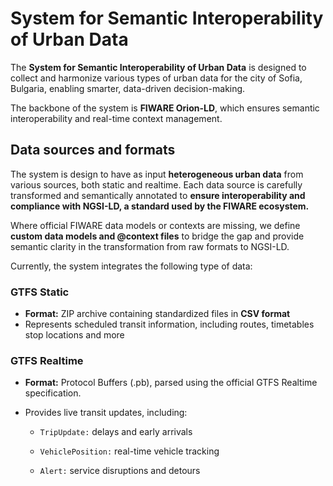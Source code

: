 # System for Semantic Interoperability of Urban Data

The **System for Semantic Interoperability of Urban Data** is designed to collect and harmonize various types of urban data for the city of Sofia, Bulgaria, enabling smarter, data-driven decision-making. 

The backbone of the system is **FIWARE Orion-LD**, which ensures semantic interoperability and real-time context management.

## Data sources and formats

The system is design to have as input **heterogeneous urban data** from various sources, both static and realtime. Each data source is carefully transformed and semantically annotated to **ensure interoperability and compliance with NGSI-LD, a standard used by the FIWARE ecosystem.** 

Where official FIWARE data models or contexts are missing, we define **custom data models and @context files** to bridge the gap and provide semantic clarity in the transformation from raw formats to NGSI-LD.

Currently, the system integrates the following type of data:

### GTFS Static
* **Format:** ZIP archive containing standardized files in **CSV format**
* Represents scheduled transit information, including routes, timetables stop locations and more

### GTFS Realtime
* **Format:** Protocol Buffers (.pb), parsed using the official GTFS Realtime specification.

* Provides live transit updates, including:

    * `TripUpdate:` delays and early arrivals

    * `VehiclePosition:` real-time vehicle tracking

    * `Alert:` service disruptions and detours
